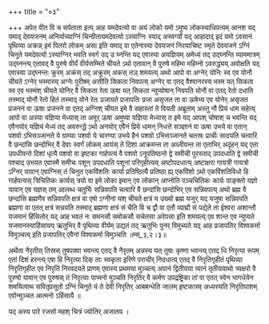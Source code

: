 +++
title = "०३"

+++
अपेत वीत वि च सर्पताता इत्य् आह यमदेवत्यो वा अयं लोको यमो ऽमुष्य लोकस्याधिपत्यम् आनश यद् यमाद् देवयजनम् अनिर्याच्याग्निं चिन्वीतायमदेवत्यो ऽस्याग्निः स्याद् अस्वर्ग्यो यद् आहादाद् इदं यमो ऽवसानं पृथिव्या अक्रन्न् इमं पितरो लोकम् असा इति यमाद् वा एतेनास्या देवयजनं निरयाचिष्ट स्मृते देवयजने ऽग्निं चिनुते यमदेवत्यो ऽस्याग्निर् भवति स्वर्ग उद् उ घ्नन्ति यद् एवास्या अयज्ञियम् अमेध्यं तद् उद्घ्नन्ति व्याममात्रम् उद्घ्नन्त्य् एतावद् वै पुरुषे वीर्यं वीर्यसम्मिते चीयते ऽथो एतावान् वै पुरुषे महिमा महिम्नो ऽवरुद्ध्यय् अवोक्षति यद् एवास्या उद्घ्नन्तः क्रूरम् अक्रंस् तद् अक्रूरम् अकस् तञ् शमयत्य् अथो आपो वा अग्नेर् योनिः स्व एव योनौ चीयते ऽग्नेर् भस्मास्य् अग्नेः पुरीषम् असीति सिकता निवपत्य् अग्नेर् वा एतद् वैश्वानरस्य भस्म यत् सिकता स्व एव भस्मंश् चीयते योनिर् वै सिकता रेता ऊषा यत् सिकता न्युप्योषान् निवपति योनौ वा एतद् रेतो दधाति तस्माद् योनौ रेतो हितं तस्माद् योने रेतः प्रजायते प्रजापतिः प्रजा असृजत ता वा ऊषेभ्य एव योनेर् असृजत प्रजननं वा ऊषाः प्रजनने वा एतद् अग्निश् चीयत इमे वै सहास्तां ते वियती अब्रूताम् अस्तु नौ प्रियं धाम सहेत्य् आपो वा अस्या यज्ञिया मेध्यास् ता अमूर् ऊषा अमुष्या यज्ञिया मेध्यास् त इमे यद् आपश् चोषाश् च भवन्ति यद् एवैनयोर् यज्ञियं मेध्यं तद् अवरुन्द्धे ऽथो अनयोर् एवैनं प्रिये धामन् निधत्ते सञ्ज्ञानं वा ऊषा उभये वा एतान् पशवो ऽभिसञ्जानते ये ग्राम्याः पशवो ये चारण्या उभये हैनं पशवो ऽभिसञ्जानते चतस्रः प्राचीः सादयति चत्वारि वै छन्दांसि छन्दोभिर् वै देवाः स्वर्गं लोकम् आयंस् ते दिशा आक्रमन्त ता अव्लीयन्त ता एताभिर् अदृंहन् यद् एता उपधीयन्ते दिशां धृत्यै पशवो वा इष्टका गार्हपत्यं वै पशवो ऽनूपतिष्ठन्ते द्वे समीची पुरस्ताद् उपदधाति द्वे समीची पश्चाद् उभयत एवास्मै समीचः पशून् उपदधाति पशूनां परिगृहीत्यय् अष्टोपदधात्य् अष्टाक्षरा गायत्री गायत्रो ऽग्निर् यावान् एवाग्निस् तं चिनुत एकविंशतिः कार्या प्रतिष्ठित्यै प्रतिष्ठा ह्य् एकविंशो ऽथो एकविंशतिविधो हि गार्हपत्यस् त्रिचितिकः कार्यस् त्रयो वा इमे लोका इमान् एव लोकान् आप्नोति पञ्चचितिकः कार्यः पाङ्क्तो यज्ञो यावान् एव यज्ञस् तम् आलब्ध चतुर्भिः सन्निवपति चत्वारि वै छन्दांसि छन्दोभिर् एव सन्निवपत्य् अथो ब्रह्म वै छन्दांसि ब्रह्मणैव सन्निवपति क्षत्रं वा एषो ऽग्नीनां यश् चीयते क्षत्रं य उख्यो ब्रह्म यजुर् यद् यजुषा सन्निवपति ब्रह्मणा वा एतत् क्षत्रं सन्नयति तस्माद् ब्रह्मणा क्षत्रं सं चैति वि च द्वौ वा एतौ व्याघ्रौ सं पद्येते ता ईश्वरा अशान्तौ यजमानं हिंसितोर् यद् आह भवतं नः समनसौ समोकसौ सचेतसा अरेपसा इति शमयत्य् एव शान्त एव न्युप्यते यजमानस्याहिंसायय् ऋतुभिर् वै पृथिव्या वीर्यम् उद्यतं तद् ऋतुभिः पुनर् विमुच्यते यद् आह प्रजापतिर् विश्वकर्मा विमुञ्चत्व् इति प्रजापतिर् एवैनां विश्वकर्मा विमुञ्चति ॥म्स्_३,२।३॥  
    
अथैता नैरृतीस् तिस्रस् तुषपक्वा भवन्त्य् एतद् वै नैरृतम् अन्नस्य यत् तुषाः कृष्णा भवन्त्य् एतद् धि निरृत्या रूपम् एतां दिशं हरन्त्य् एषा हि निरृत्या दिक् ताः स्वकृता इरिणे पराचीर् निदधात्य् एतद् वै निरृतिगृहीतं पृथिव्या निरृतिगृहीत एव निरृतिं निरवदयते प्राणम् एवास्य प्रथमया मुञ्चत्य् अपानं द्वितीयया व्यानं तृतीययाथो त्र्यक्षरो वै पुरुषो यावान् एव पुरुषस् तं निरृत्याः पाप्मनो मुञ्चति निरृतिर् वै कर्मण उपद्रष्ट्रिका तां वा एतत् स्वेन भागधेयेन शमयित्वाथ सवितृप्रसूतो ऽग्निं चिनुते यं ते देवी निरृतिर् आबबन्धेति जालम् इष्टकास्व् अध्यस्यति निरृतिपाशम् एवोन्मुञ्चत आत्मनो ऽहिंसायै ॥  
    
यद् अस्य पारे रजसो महश् चित्रं ज्योतिर् अजातय ।  
